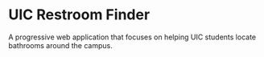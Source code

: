# UIC Restroom Finder
A progressive web application that focuses on helping UIC students locate bathrooms around the campus. 
